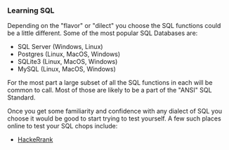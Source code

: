 ### Learning SQL
Depending on the "flavor" or "dilect" you choose the SQL functions could be a little different. Some of the most popular SQL Databases are:
- SQL Server (Windows, Linux)
- Postgres (Linux, MacOS, Windows)
- SQLite3 (Linux, MacOS, Windows)
- MySQL (Linux, MacOS, Windows)

For the most part a large subset of all the SQL functions in each will be common to call. Most of those are likely to be a part of the "ANSI" SQL Standard.

Once you get some familiarity and confidence with any dialect of SQL you choose it would be good to start trying to test yourself. A few such places online to test your SQL chops include:
- [HackeRrank](https://www.hackerrank.com/domains/sql)